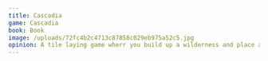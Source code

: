```yaml
---
title: Cascadia
game: Cascadia
book: Book
image: /uploads/72fc4b2c4713c87858c029eb975a52c5.jpg
opinion: A tile laying game wherr you build up a wilderness and place animals on it, creating patterns to score points. A very tight game where each turn you are balancing what wilderness tile you want against what animal it comes with. Would definitely play again.
---
```


